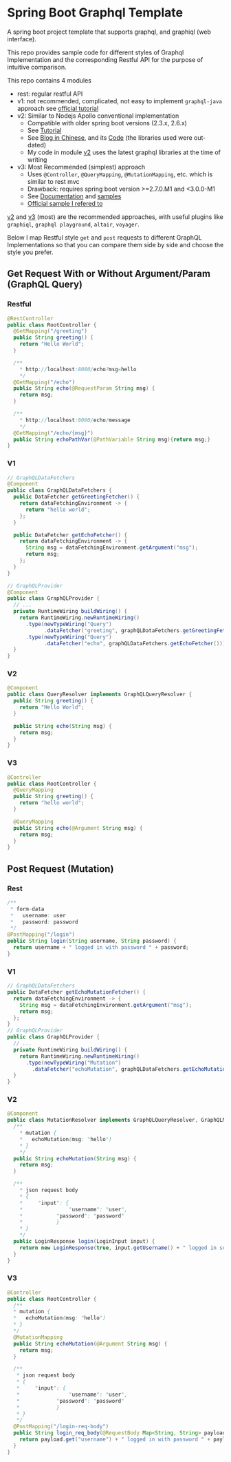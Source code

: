 # Spring Boot Graphql Template

A spring boot project template that supports graphql, and graphiql (web interface).

This repo provides sample code for different styles of Graphql Implementation and the corresponding Restful API for the purpose of intuitive comparison.

This repo contains 4 modules

- rest: regular restful API
- v1: not recommended, complicated, not easy to implement `graphql-java` approach see [official tutorial](https://www.graphql-java.com/tutorials/getting-started-with-spring-boot/)
- v2: Similar to Nodejs Apollo conventional implementation
  - Compatible with older spring boot versions (2.3.x, 2.6.x)
  - See [Tutorial](https://www.baeldung.com/spring-graphql)
  - See [Blog in Chinese](https://www.cnblogs.com/dionysun/p/12130440.html), and its [Code](https://github.com/dionylon/springboot-graphql-demo) (the libraries used were out-dated)
  - My code in module [v2](./v2) uses the latest graphql libraries at the time of writing
- v3: Most Recommended (simplest) approach
  - Uses `@Controller`, `@QueryMapping`, `@MutationMapping`, etc. which is similar to rest mvc
  - Drawback: requires spring boot version >=2.7.0.M1 and <3.0.0-M1
  - See [Documentation](https://docs.spring.io/spring-graphql/docs/1.0.0-M5/reference/html/) and [samples](https://github.com/spring-projects/spring-graphql/tree/main/samples)
  - [Official sample I refered to](https://github.com/spring-projects/spring-graphql/tree/main/samples/webmvc-http-security)

[v2](./v2) and [v3](./v3) (most) are the recommended approaches, with useful plugins like `graphiql`, `graphql playground`, `altair`, `voyager`.

Below I map Restful style `get` and `post` requests to different GraphQL Implementations so that you can compare them side by side and choose the style you prefer.

## Get Request With or Without Argument/Param (GraphQL Query)

### Restful

```java
@RestController
public class RootController {
  @GetMapping("/greeting")
  public String greeting() {
    return "Hello World";
  }

  /**
    * http://localhost:8080/echo?msg=hello
    */
  @GetMapping("/echo")
  public String echo(@RequestParam String msg) {
    return msg;
  }

  /**
    * http://localhost:8080/echo/message
    */
  @GetMapping("/echo/{msg}")
  public String echoPathVar(@PathVariable String msg){return msg;}
}
```

### V1

```java
// GraphQLDataFetchers
@Component
public class GraphQLDataFetchers {
  public DataFetcher getGreetingFetcher() {
    return dataFetchingEnvironment -> {
      return "hello world";
    };
  }

  public DataFetcher getEchoFetcher() {
    return dataFetchingEnvironment -> {
      String msg = dataFetchingEnvironment.getArgument("msg");
      return msg;
    };
  }
}

// GraphQLProvider
@Component
public class GraphQLProvider {
  // ...
  private RuntimeWiring buildWiring() {
    return RuntimeWiring.newRuntimeWiring()
      .type(newTypeWiring("Query")
            .dataFetcher("greeting", graphQLDataFetchers.getGreetingFetcher()))
      .type(newTypeWiring("Query")
            .dataFetcher("echo", graphQLDataFetchers.getEchoFetcher()));
  }
}
```

### V2

```java
@Component
public class QueryResolver implements GraphQLQueryResolver {
  public String greeting() {
    return "Hello World";
  }

  public String echo(String msg) {
    return msg;
  }
}

```

### V3

```java
@Controller
public class RootController {
  @QueryMapping
  public String greeting() {
    return "hello world";
  }

  @QueryMapping
  public String echo(@Argument String msg) {
    return msg;
  }
}
```

## Post Request (Mutation)

### Rest

```java
/**
 * form-data
 *   username: user
 *   password: password
 */
@PostMapping("/login")
public String login(String username, String password) {
  return username + " logged in with password " + password;
}
```

### V1

```java
// GraphQLDataFetchers
public DataFetcher getEchoMutationFetcher() {
  return dataFetchingEnvironment -> {
    String msg = dataFetchingEnvironment.getArgument("msg");
    return msg;
  };
}
// GraphQLProvider
public class GraphQLProvider {
  // ...
  private RuntimeWiring buildWiring() {
    return RuntimeWiring.newRuntimeWiring()
      .type(newTypeWiring("Mutation")
        .dataFetcher("echoMutation", graphQLDataFetchers.getEchoMutationFetcher()));
  }
}
```

### V2

```java
@Component
public class MutationResolver implements GraphQLQueryResolver, GraphQLMutationResolver {
  /**
    * mutation {
    * 	echoMutation(msg: "hello")
    * }
    */
  public String echoMutation(String msg) {
    return msg;
  }

  /**
    * json request body
    * {
    *     "input": {
    *				"username": "user",
    *     		"password": "password"
    *			}
    * }
    */
  public LoginResponse login(LoginInput input) {
    return new LoginResponse(true, input.getUsername() + " logged in successfully");
  }
}
```

### V3

```java
@Controller
public class RootController {
  /**
  * mutation {
  *   echoMutation(msg: "hello")
  * }
  */
  @MutationMapping
  public String echoMutation(@Argument String msg) {
    return msg;
  }

  /**
   * json request body
   * {
   *     "input": {
   *				"username": "user",
   *     		"password": "password"
   *			}
   * }
   */
  @PostMapping("/login-req-body")
  public String login_req_body(@RequestBody Map<String, String> payload) {
    return payload.get("username") + " logged in with password " + payload.get("password");
  }
}
```
